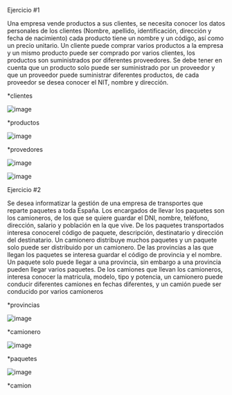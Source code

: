Ejercicio #1

Una empresa vende productos a sus clientes, se necesita conocer los datos personales de los clientes (Nombre, apellido, identificación, dirección y fecha de nacimiento) cada producto tiene un nombre y un código, así como un  precio unitario. Un cliente puede comprar varios productos a la empresa y un mismo producto puede ser comprado por varios clientes, los productos son suministrados por diferentes proveedores. Se debe tener en cuenta que un producto solo puede ser suministrado por un proveedor y que un proveedor puede suministrar diferentes productos, de cada proveedor se desea conocer el NIT, nombre y dirección. 

*clientes

![image](https://user-images.githubusercontent.com/103066682/168849881-fe5a3a7d-8dd2-452c-8e87-48eccd18d826.png)

*productos

![image](https://user-images.githubusercontent.com/103066682/168850433-5183fa80-1379-49d1-91aa-bf25acf5fbb9.png)



*provedores

![image](https://user-images.githubusercontent.com/103066682/168851380-7883f087-5647-447d-9389-73af190ccd11.png)



![image](https://user-images.githubusercontent.com/103066682/168854372-e3bd0487-e4c3-45d6-ae91-2335d2062bf3.png)


Ejercicio #2

Se desea informatizar la gestión de una empresa de transportes que reparte paquetes  a toda España. Los encargados de llevar los paquetes son los camioneros, de los que se quiere guardar el DNI, nombre, teléfono, dirección, salario y población en la que vive. De los paquetes transportados interesa conocerel código de paquete, descripción, destinatario y dirección del destinatario. Un camionero distribuye muchos paquetes y un paquete solo puede ser distribuido por un camionero. De las provincias a las que llegan los paquetes se interesa guardar el código de provincia y el nombre. Un paquete solo puede llegar a una provincia, sin embargo a una provincia pueden llegar varios paquetes. De los camiones que llevan los camioneros, interesa conocer la matricula, modelo, tipo y potencia, un camionero puede conducir diferentes camiones en fechas diferentes, y un camión puede ser conducido por varios camioneros

*provincias

		
![image](https://user-images.githubusercontent.com/103066682/168932641-9ef7bd88-8235-41f2-a254-83b2e8505422.png)



*camionero
				
				
![image](https://user-images.githubusercontent.com/103066682/168932825-8ccc8965-e65d-4724-8aa2-c9b96db37f48.png)



*paquetes
				
			
![image](https://user-images.githubusercontent.com/103066682/168933057-4b955501-b59d-4e1b-83e6-f31f8c140cfa.png)



*camion




